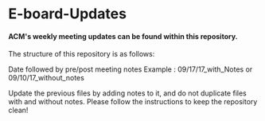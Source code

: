 # E-board-Updates

#### ACM's weekly meeting updates can be found within this repository.

The structure of this repository is as follows:

Date followed by pre/post meeting notes
Example : 09/17/17_with_Notes or
          09/10/17_without_notes
          
Update the previous files by adding notes to it, and do not duplicate files with and without notes. 
Please follow the instructions to keep the repository clean!
